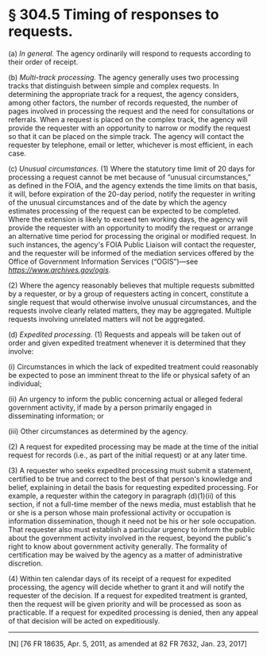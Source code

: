 # § 304.5   Timing of responses to requests.

(a) *In general.* The agency ordinarily will respond to requests according to their order of receipt.


(b) *Multi-track processing.* The agency generally uses two processing tracks that distinguish between simple and complex requests. In determining the appropriate track for a request, the agency considers, among other factors, the number of records requested, the number of pages involved in processing the request and the need for consultations or referrals. When a request is placed on the complex track, the agency will provide the requester with an opportunity to narrow or modify the request so that it can be placed on the simple track. The agency will contact the requester by telephone, email or letter, whichever is most efficient, in each case.


(c) *Unusual circumstances.* (1) Where the statutory time limit of 20 days for processing a request cannot be met because of “unusual circumstances,” as defined in the FOIA, and the agency extends the time limits on that basis, it will, before expiration of the 20-day period, notify the requester in writing of the unusual circumstances and of the date by which the agency estimates processing of the request can be expected to be completed. Where the extension is likely to exceed ten working days, the agency will provide the requester with an opportunity to modify the request or arrange an alternative time period for processing the original or modified request. In such instances, the agency's FOIA Public Liaison will contact the requester, and the requester will be informed of the mediation services offered by the Office of Government Information Services (“OGIS”)—see *https://www.archives.gov/ogis.*

(2) Where the agency reasonably believes that multiple requests submitted by a requester, or by a group of requesters acting in concert, constitute a single request that would otherwise involve unusual circumstances, and the requests involve clearly related matters, they may be aggregated. Multiple requests involving unrelated matters will not be aggregated.


(d) *Expedited processing.* (1) Requests and appeals will be taken out of order and given expedited treatment whenever it is determined that they involve:


(i) Circumstances in which the lack of expedited treatment could reasonably be expected to pose an imminent threat to the life or physical safety of an individual;


(ii) An urgency to inform the public concerning actual or alleged federal government activity, if made by a person primarily engaged in disseminating information; or


(iii) Other circumstances as determined by the agency.


(2) A request for expedited processing may be made at the time of the initial request for records (i.e., as part of the initial request) or at any later time.


(3) A requester who seeks expedited processing must submit a statement, certified to be true and correct to the best of that person's knowledge and belief, explaining in detail the basis for requesting expedited processing. For example, a requester within the category in paragraph (d)(1)(ii) of this section, if not a full-time member of the news media, must establish that he or she is a person whose main professional activity or occupation is information dissemination, though it need not be his or her sole occupation. That requester also must establish a particular urgency to inform the public about the government activity involved in the request, beyond the public's right to know about government activity generally. The formality of certification may be waived by the agency as a matter of administrative discretion.


(4) Within ten calendar days of its receipt of a request for expedited processing, the agency will decide whether to grant it and will notify the requester of the decision. If a request for expedited treatment is granted, then the request will be given priority and will be processed as soon as practicable. If a request for expedited processing is denied, then any appeal of that decision will be acted on expeditiously.



---

[N] [76 FR 18635, Apr. 5, 2011, as amended at 82 FR 7632, Jan. 23, 2017]




